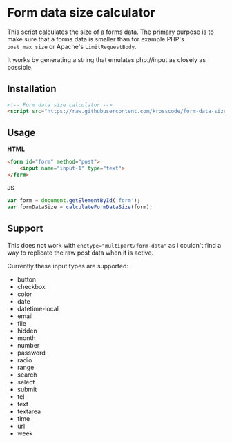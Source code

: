 # Form data size calculator

This script calculates the size of a forms data. The primary purpose is to make sure that a forms data is smaller than for example PHP's `post_max_size` or Apache's `LimitRequestBody`.

It works by generating a string that emulates php://input as closely as possible.

## Installation

```html
<!-- Form data size calculator -->
<script src="https://raw.githubusercontent.com/krosscode/form-data-size-calculator/master/form-data-size-calculator.js"></script>
```

## Usage

**HTML**

```html
<form id="form" method="post">
	<input name="input-1" type="text">
</form>
```

**JS**

```javascript
var form = document.getElementById('form');
var formDataSize = calculateFormDataSize(form);
```

## Support

This does not work with `enctype="multipart/form-data"` as I couldn't find a way to replicate the raw post data when it is active.

Currently these input types are supported:

- button
- checkbox
- color
- date
- datetime-local
- email
- file
- hidden
- month
- number
- password
- radio
- range
- search
- select
- submit
- tel
- text
- textarea
- time
- url
- week
